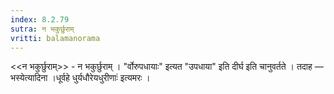 ```yaml
---
index: 8.2.79
sutra: न भकुर्छुराम्
vritti: balamanorama
---
```


<<न भकुर्छुराम्>> - न भकुर्छुराम् । "र्वोरुपधायाः" इत्यत "उपधाया" इति दीर्घ इति चानुवर्तते । तदाह — भस्येत्यादिना ।धूर्वहे धुर्यधौरेयधुरीणाः॑ इत्यमरः । 